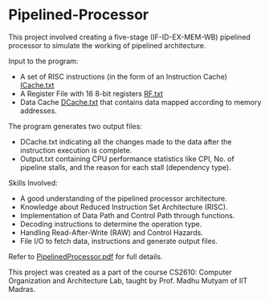 # Pipelined-Processor

This project involved creating a five-stage (IF-ID-EX-MEM-WB) pipelined processor to simulate the working of pipelined architecture.

Input to the program:
- A set of RISC instructions (in the form of an Instruction Cache) [ICache.txt](https://github.com/akshithsriram/Pipelined-Processor/blob/main/ICache.txt)
- A Register File with 16 8-bit registers [RF.txt](https://github.com/akshithsriram/Pipelined-Processor/blob/main/RF.txt)
- Data Cache [DCache.txt](https://github.com/akshithsriram/Pipelined-Processor/blob/main/DCache.txt) that contains data mapped according to memory addresses.

The program generates two output files:
- DCache.txt indicating all the changes made to the data after the instruction execution is complete.
- Output.txt containing CPU performance statistics like CPI, No. of pipeline stalls, and the reason for each stall (dependency type).

Skills Involved:
- A good understanding of the pipelined processor architecture.
- Knowledge about Reduced Instruction Set Architecture (RISC).
- Implementation of Data Path and Control Path through functions.
- Decoding instructions to determine the operation type.
- Handling Read-After-Write (RAW) and Control Hazards.
- File I/O to fetch data, instructions and generate output files.

Refer to [PipelinedProcessor.pdf](https://github.com/akshithsriram/Pipelined-Processor/blob/main/PipelinedProcessor.pdf) for full details.

This project was created as a part of the course CS2610: Computer Organization and Architecture Lab, taught by Prof. Madhu Mutyam of IIT Madras.
